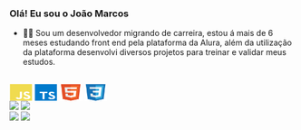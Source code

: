 ### Olá! Eu sou o João Marcos

- 👨‍💻 Sou um desenvolvedor migrando de carreira, estou á mais de 6 meses estudando front end pela plataforma da Alura, além da utilização da plataforma desenvolvi diversos projetos para treinar e validar meus estudos.



<div style="display: inline_block"><br>
  <img align="center" alt="Joao-Js" height="30" width="40" src="https://raw.githubusercontent.com/devicons/devicon/master/icons/javascript/javascript-plain.svg">
  <img align="center" alt="Joao-Ts" height="30" width="40" src="https://raw.githubusercontent.com/devicons/devicon/master/icons/typescript/typescript-plain.svg">
  <img align="center" alt="Joao-HTML" height="30" width="40" src="https://raw.githubusercontent.com/devicons/devicon/master/icons/html5/html5-original.svg">
  <img align="center" alt="Joao-CSS" height="30" width="40" src="https://raw.githubusercontent.com/devicons/devicon/master/icons/css3/css3-original.svg">
</div>

<div>
  <a href-"https://github.com/JoaoMarcosSC19">
  <img height-"180em" src="https://github-readme-stats.vercel.app/api?username=JoaoMarcosSC19&show_icons=true&theme=gruvbox">
  <img height-"180em" src="https://github-readme-stats.vercel.app/api/top-langs/?username=JoaoMarcosSC19&layout=compact">
 </div>

<div> 
  <a href = "mailto:joaomfp.imb@gmail.com"><img src="https://img.shields.io/badge/-Gmail-%23333?style=for-the-badge&logo=gmail&logoColor=white" target="_black"></a>
  <a href="https://www.linkedin.com/in/joaomarcosdeveloper/" target="_blank"><img src="https://img.shields.io/badge/-LinkedIn-%230077B5?style=for-the-badge&logo=linkedin&logoColor=white" target="_blank"></a> 
</div>
